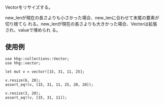 Vectorをリサイズする。

new_lenが現在の長さよりも小さかった場合、new_lenに合わせて末尾の要素が切り捨てら
れる。new_lenが現在の長さよりも大きかった場合、Vectorは拡張され、valueで埋められ
る。

## 使用例

```
use hhg::collections::Vector;
use hhg::vector;

let mut v = vector![15, 31, 11, 25];

v.resize(6, 20);
assert_eq!(v, [15, 31, 11, 25, 20, 20]);

v.resize(3, 20);
assert_eq!(v, [15, 31, 11]);
```
